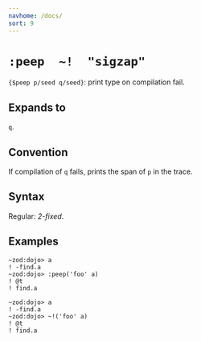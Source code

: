 ```yaml
---
navhome: /docs/
sort: 9
---
```


# `:peep  ~!  "sigzap"` 

`{$peep p/seed q/seed}`: print type on compilation fail.

## Expands to

`q`.

## Convention

If compilation of `q` fails, prints the span of `p` in the trace.

## Syntax

Regular: *2-fixed*.

## Examples

```
~zod:dojo> a
! -find.a
~zod:dojo> :peep('foo' a)
! @t
! find.a
```

```
~zod:dojo> a
! -find.a
~zod:dojo> ~!('foo' a)
! @t
! find.a
```
